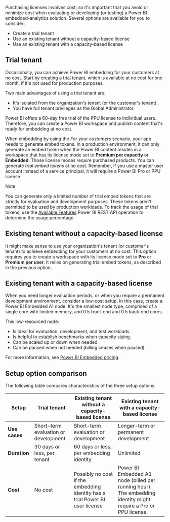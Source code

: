 Purchasing licenses involves cost, so it's important that you avoid or minimize cost when evaluating or developing (or testing) a Power BI embedded-analytics solution. Several options are available for you to consider:

- Create a trial tenant
- Use an existing tenant without a capacity-based license
- Use an existing tenant with a capacity-based license

## Trial tenant

Occasionally, you can achieve Power BI embedding for your customers at no cost. Start by creating a [trial tenant](/power-bi/enterprise/service-admin-signing-up-for-power-bi-with-a-new-office-365-trial), which is available at no cost for one month, if it's not used for production purposes.

Two main advantages of using a trial tenant are:

- It's isolated from the organization's tenant (or the customer's tenant).
- You have full tenant privileges as the Global Administrator.

Power BI offers a 60-day free trial of the PPU license to individual users. Therefore, you can create a Power BI workspace and publish content that's ready for embedding at no cost.

When embedding by using the *For your customers* scenario, your app needs to generate embed tokens. In a production environment, it can only generate an embed token when the Power BI content resides in a workspace that has its license mode set to **Premium per capacity** or **Embedded**. Those license modes require purchased products. You can generate *trial embed tokens* at no cost. Remember, if you use a master user account instead of a service principal, it will require a Power BI Pro or PPU license.

> [!NOTE]
> You can generate only a limited number of trial embed tokens that are strictly for evaluation and development purposes. These tokens aren't permitted to be used by production workloads. To track the usage of trial tokens, use the [Available Features](/rest/api/power-bi/available-features/?azure-portal=true) Power BI REST API operation to determine the usage percentage.

## Existing tenant without a capacity-based license

It might make sense to use your organization's tenant (or customer's tenant) to achieve embedding for your customers at no cost. This option requires you to create a workspace with its license mode set to **Pro** or **Premium per user**. It relies on generating trial embed tokens, as described in the previous option.

## Existing tenant with a capacity-based license

When you need longer evaluation periods, or when you require a permanent development environment, consider a low-cost setup. In this case, create a Power BI Embedded A1 node. It's the smallest node type, comprised of a single core with limited memory, and 0.5 front-end and 0.5 back-end cores.

This low-resourced node:

- Is ideal for evaluation, development, and test workloads.
- Is helpful to establish benchmarks when capacity sizing.
- Can be scaled up or down when needed.
- Can be paused when not needed (billing ceases when paused).

For more information, see [Power BI Embedded pricing](https://azure.microsoft.com/pricing/details/power-bi-embedded/?azure-portal=true).

## Setup option comparison

The following table compares characteristics of the three setup options.

|     Setup        |     Trial tenant                              |     Existing tenant    without a capacity-based license                               |     Existing tenant with a   capacity-based license                                                                          |
|------------------|-----------------------------------------------|---------------------------------------------------------------------------------------|------------------------------------------------------------------------------------------------------------------------------|
|     **Use cases**    |     Short-term   evaluation or development    |     Short-term   evaluation or development                                            |     Longer-term or   permanent development                                                                                   |
|     **Duration**     |     30 days or less, per tenant               |     60 days or less, per embedding   identity                                         |     Unlimited                                                                                                                |
|     **Cost**         |     No cost                                   |     Possibly no   cost if the embedding identity has a trial Power BI user license    |     Power BI Embedded   A1 node (billed per running hour).     The embedding   identity might require a Pro or PPU license.    |